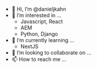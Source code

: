 - 👋 Hi, I’m @danieljkahn
- 👀 I’m interested in ...
  - Javascript, React
  - AEM
  - Python, Django
- 🌱 I’m currently learning ...
  - NextJS
- 💞️ I’m looking to collaborate on ...
- 📫 How to reach me ...

<!---
danieljkahn/danieljkahn is a ✨ special ✨ repository because its `README.md` (this file) appears on your GitHub profile.
You can click the Preview link to take a look at your changes.
--->
